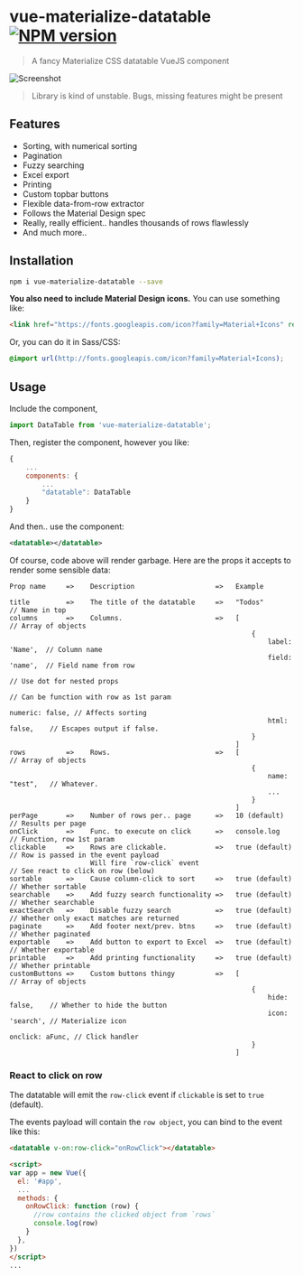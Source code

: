 # vue-materialize-datatable [![NPM version](https://badge.fury.io/js/vue-materialize-datatable.svg)](https://badge.fury.io/js/vue-materialize-datatable)

> A fancy Materialize CSS datatable VueJS component

![Screenshot](http://i.imgur.com/15tApXu.png)

> Library is kind of unstable. Bugs, missing features might be present


## Features
 - Sorting, with numerical sorting
 - Pagination
 - Fuzzy searching
 - Excel export
 - Printing
 - Custom topbar buttons
 - Flexible data-from-row extractor
 - Follows the Material Design spec
 - Really, really efficient.. handles thousands of rows flawlessly
 - And much more..

## Installation

```bash
npm i vue-materialize-datatable --save
```

**You also need to include Material Design icons.** You can use something like:

```HTML
<link href="https://fonts.googleapis.com/icon?family=Material+Icons" rel="stylesheet">
```

Or, you can do it in Sass/CSS:

```CSS
@import url(http://fonts.googleapis.com/icon?family=Material+Icons);
```

## Usage

Include the component,

```javascript
import DataTable from 'vue-materialize-datatable';
```

Then, register the component, however you like:

```javascript
{
    ...
    components: {
        ...
        "datatable": DataTable
    }
}
```

And then.. use the component:

```xml
<datatable></datatable>
```

Of course, code above will render garbage. Here are the props it accepts to render some sensible data:

```
Prop name     =>    Description                    =>   Example

title         =>    The title of the datatable     =>   "Todos"                 // Name in top
columns       =>    Columns.                       =>   [                       // Array of objects
                                                            {
                                                                label: 'Name',  // Column name
                                                                field: 'name',  // Field name from row
                                                                                // Use dot for nested props
                                                                                // Can be function with row as 1st param
                                                                numeric: false, // Affects sorting
                                                                html: false,    // Escapes output if false.
                                                            }
                                                        ]
rows          =>    Rows.                          =>   [                       // Array of objects
                                                            {
                                                                name: "test",   // Whatever.
                                                                ...
                                                            }
                                                        ]
perPage       =>    Number of rows per.. page      =>   10 (default)            // Results per page
onClick       =>    Func. to execute on click      =>   console.log             // Function, row 1st param
clickable     =>    Rows are clickable.            =>   true (default)          // Row is passed in the event payload
                    Will fire `row-click` event                                 // See react to click on row (below)
sortable      =>    Cause column-click to sort     =>   true (default)          // Whether sortable
searchable    =>    Add fuzzy search functionality =>   true (default)          // Whether searchable
exactSearch   =>    Disable fuzzy search           =>   true (default)          // Whether only exact matches are returned
paginate      =>    Add footer next/prev. btns     =>   true (default)          // Whether paginated
exportable    =>    Add button to export to Excel  =>   true (default)          // Whether exportable
printable     =>    Add printing functionality     =>   true (default)          // Whether printable
customButtons =>    Custom buttons thingy          =>   [                       // Array of objects
                                                            {
                                                                hide: false,    // Whether to hide the button
                                                                icon: 'search', // Materialize icon
                                                                onclick: aFunc, // Click handler
                                                            }
                                                        ]
```

### React to click on row

The datatable will emit the `row-click` event if `clickable` is set to `true` (default).

The events payload will contain the `row object`, you can bind to the event like this:

```html
<datatable v-on:row-click="onRowClick"></datatable>

<script>
var app = new Vue({
  el: '#app',
  ...
  methods: {
    onRowClick: function (row) {
      //row contains the clicked object from `rows`
      console.log(row)
    }
  },
})
</script>
...

```
